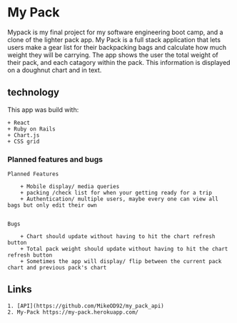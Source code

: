 # My Pack
Mypack is my final project for my software engineering boot camp, and a clone of the lighter pack app. My Pack is a full stack application that lets users make a gear list for their backpacking bags and calculate how much weight they will be carrying. The app shows the user the total weight of their pack, and each catagory within the pack. This information is displayed on a doughnut chart and in text. 

## technology
This app was build with:

    + React 
    + Ruby on Rails
    + Chart.js
    + CSS grid

### Planned features and bugs 

    Planned Features

        + Mobile display/ media queries
        + packing /check list for when your getting ready for a trip
        + Authentication/ multiple users, maybe every one can view all bags but only edit their own
        

    Bugs

        + Chart should update without having to hit the chart refresh button
        + Total pack weight should update without having to hit the chart refresh button
        + Sometimes the app will display/ flip between the current pack chart and previous pack's chart
        
## Links

    
    1. [API](https://github.com/MikeOD92/my_pack_api) 
    2. My-Pack https://my-pack.herokuapp.com/

